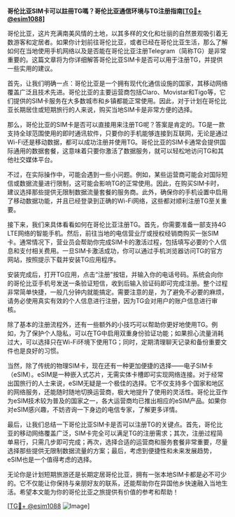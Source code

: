 **哥伦比亚SIM卡可以註冊TG嗎？哥伦比亚通信环境与TG注册指南[[TG💪+ @esim1088](https://t.me/s/esim1088)]**

哥伦比亚，这片充满南美风情的土地，以其多样的文化和壮丽的自然景观吸引着无数游客和定居者。如果你计划前往哥伦比亚，或者已经在哥伦比亚生活，那么了解如何在当地使用手机网络以及是否能在哥伦比亚注册Telegram（简称TG）是非常重要的。这篇文章将为你详细解答哥伦比亚SIM卡是否可以用于注册TG，并提供一些实用的建议。

首先，让我们明确一点：哥伦比亚是一个拥有现代化通信设施的国家，其移动网络覆盖广泛且技术先进。哥伦比亚的主要运营商包括Claro、Movistar和Tigo等，它们提供的SIM卡服务在大多数城市和乡镇都能正常使用。因此，对于计划在哥伦比亚长期居住或短期旅行的人来说，购买当地SIM卡是非常方便的选择。

那么，哥伦比亚的SIM卡是否可以直接用来注册TG呢？答案是肯定的。TG是一款支持全球范围使用的即时通讯软件，只要你的手机能够连接到互联网，无论是通过Wi-Fi还是移动数据，都可以成功注册并使用TG。哥伦比亚的SIM卡通常会提供国际通用的数据套餐，这意味着只要你激活了数据服务，就可以轻松地访问TG和其他社交媒体平台。

不过，在实际操作中，可能会遇到一些小问题。例如，某些运营商可能会对国际短信或数据流量进行限制，这可能会影响TG的正常使用。因此，在购买SIM卡时，建议选择那些提供无限制数据流量套餐的服务商。此外，确保你的手机设置中启用了移动数据功能，并且已经登录到正确的Wi-Fi网络，这些都对顺利注册TG至关重要。

接下来，我们来具体看看如何在哥伦比亚注册TG。首先，你需要准备一部支持4G LTE网络的智能手机。然后，前往当地的电信营业厅或授权经销商购买一张SIM卡。通常情况下，营业员会帮助你完成SIM卡的激活过程，包括填写必要的个人信息和支付相关费用。一旦SIM卡激活成功，你可以通过手机浏览器访问TG的官方网站，按照提示下载并安装TG应用程序。

安装完成后，打开TG应用，点击“注册”按钮，并输入你的电话号码。系统会向你的哥伦比亚手机号发送一条验证短信，收到后输入验证码即可完成注册。整个过程非常简单快捷，一般几分钟内就能搞定。需要注意的是，为了避免不必要的麻烦，请务必使用真实有效的个人信息进行注册，因为TG会对用户的账户信息进行审核。

除了基本的注册流程外，还有一些额外的小技巧可以帮助你更好地使用TG。例如，为了保护个人隐私，可以在TG中启用双重身份验证功能；如果担心流量消耗过大，可以选择只在Wi-Fi环境下使用TG；同时，定期清理聊天记录和备份重要文件也是良好的习惯。

当然，除了传统的物理SIM卡，现在还有一种更加便捷的选择——电子SIM卡（eSIM）。eSIM是一种嵌入式芯片，无需实体卡槽即可实现网络连接。对于经常出国旅行的人士来说，eSIM无疑是一个极佳的选择。它不仅支持多个国家和地区的网络服务，还能随时随地切换运营商，极大地提升了使用的灵活性。哥伦比亚作为eSIM技术较为普及的国家之一，各大运营商均已推出相应的eSIM产品。如果你对eSIM感兴趣，不妨咨询一下身边的电信专家，了解更多详情。

最后，让我们总结一下哥伦比亚SIM卡是否可以注册TG的关键点。首先，哥伦比亚的移动网络覆盖广泛，SIM卡完全可以满足TG的注册需求；其次，注册过程简单易行，只需几步即可完成；再次，选择合适的运营商和服务套餐非常重要，尽量选择那些提供无限制数据流量的方案；最后，考虑到便捷性和未来发展趋势，eSIM也是一个值得考虑的选择。

无论你是计划短期旅游还是长期定居哥伦比亚，拥有一张本地SIM卡都是必不可少的。它不仅能让你保持与亲朋好友的联系，还能帮助你在异国他乡快速融入当地生活。希望本文能为你的哥伦比亚之旅提供有价值的参考和帮助！

[[TG💪+ @esim1088](https://t.me/s/esim1088) ![Image](https://i.postimg.cc/4NQfJmqS/Snipaste-2025-05-13-00-14-12.png)]
